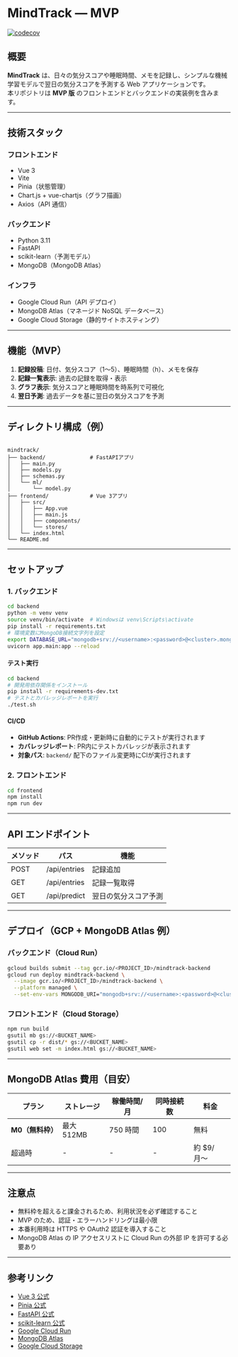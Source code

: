 # MindTrack — MVP

[![codecov](https://codecov.io/gh/yusei88/mental-tracker/branch/main/graph/badge.svg)](https://codecov.io/gh/yusei88/mental-tracker)

## 概要

**MindTrack** は、日々の気分スコアや睡眠時間、メモを記録し、シンプルな機械学習モデルで翌日の気分スコアを予測する Web アプリケーションです。  
本リポジトリは **MVP 版** のフロントエンドとバックエンドの実装例を含みます。

---

## 技術スタック

### フロントエンド

- Vue 3
- Vite
- Pinia（状態管理）
- Chart.js + vue-chartjs（グラフ描画）
- Axios（API 通信）

### バックエンド

- Python 3.11
- FastAPI
- scikit-learn（予測モデル）
- MongoDB（MongoDB Atlas）

### インフラ

- Google Cloud Run（API デプロイ）
- MongoDB Atlas（マネージド NoSQL データベース）
- Google Cloud Storage（静的サイトホスティング）

---

## 機能（MVP）

1. **記録投稿**: 日付、気分スコア（1〜5）、睡眠時間（h）、メモを保存
2. **記録一覧表示**: 過去の記録を取得・表示
3. **グラフ表示**: 気分スコアと睡眠時間を時系列で可視化
4. **翌日予測**: 過去データを基に翌日の気分スコアを予測

---

## ディレクトリ構成（例）

```mermaid

mindtrack/
├── backend/              # FastAPIアプリ
│   ├── main.py
│   ├── models.py
│   ├── schemas.py
│   └── ml/
│       └── model.py
├── frontend/             # Vue 3アプリ
│   ├── src/
│   │   ├── App.vue
│   │   ├── main.js
│   │   ├── components/
│   │   └── stores/
│   └── index.html
└── README.md
```

---

## セットアップ

### 1. バックエンド

```bash
cd backend
python -m venv venv
source venv/bin/activate  # Windowsは venv\Scripts\activate
pip install -r requirements.txt
# 環境変数にMongoDB接続文字列を設定
export DATABASE_URL="mongodb+srv://<username>:<password>@<cluster>.mongodb.net/mindtrack"
uvicorn app.main:app --reload
```

#### テスト実行

```bash
cd backend
# 開発用依存関係をインストール
pip install -r requirements-dev.txt
# テストとカバレッジレポートを実行
./test.sh
```

#### CI/CD

- **GitHub Actions**: PR作成・更新時に自動的にテストが実行されます
- **カバレッジレポート**: PR内にテストカバレッジが表示されます
- **対象パス**: `backend/` 配下のファイル変更時にCIが実行されます

### 2. フロントエンド

```bash
cd frontend
npm install
npm run dev
```

---

## API エンドポイント

| メソッド | パス         | 機能                 |
| -------- | ------------ | -------------------- |
| POST     | /api/entries | 記録追加             |
| GET      | /api/entries | 記録一覧取得         |
| GET      | /api/predict | 翌日の気分スコア予測 |

---

## デプロイ（GCP + MongoDB Atlas 例）

### バックエンド（Cloud Run）

```bash
gcloud builds submit --tag gcr.io/<PROJECT_ID>/mindtrack-backend
gcloud run deploy mindtrack-backend \
  --image gcr.io/<PROJECT_ID>/mindtrack-backend \
  --platform managed \
  --set-env-vars MONGODB_URI="mongodb+srv://<username>:<password>@<cluster>.mongodb.net/mindtrack"
```

### フロントエンド（Cloud Storage）

```bash
npm run build
gsutil mb gs://<BUCKET_NAME>
gsutil cp -r dist/* gs://<BUCKET_NAME>
gsutil web set -m index.html gs://<BUCKET_NAME>
```

---

## MongoDB Atlas 費用（目安）

| プラン           | ストレージ | 稼働時間/月 | 同時接続数 | 料金       |
| ---------------- | ---------- | ----------- | ---------- | ---------- |
| **M0（無料枠）** | 最大 512MB | 750 時間    | 100        | 無料       |
| 超過時           | -          | -           | -          | 約 $9/月〜 |

---

## 注意点

- 無料枠を超えると課金されるため、利用状況を必ず確認すること
- MVP のため、認証・エラーハンドリングは最小限
- 本番利用時は HTTPS や OAuth2 認証を導入すること
- MongoDB Atlas の IP アクセスリストに Cloud Run の外部 IP を許可する必要あり

---

## 参考リンク

- [Vue 3 公式](https://vuejs.org/)
- [Pinia 公式](https://pinia.vuejs.org/)
- [FastAPI 公式](https://fastapi.tiangolo.com/)
- [scikit-learn 公式](https://scikit-learn.org/)
- [Google Cloud Run](https://cloud.google.com/run)
- [MongoDB Atlas](https://www.mongodb.com/atlas)
- [Google Cloud Storage](https://cloud.google.com/storage)
